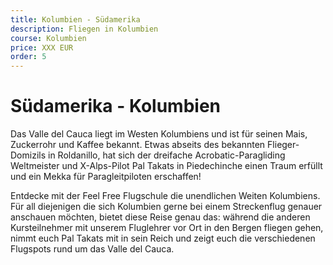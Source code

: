 ```yaml
---
title: Kolumbien - Südamerika
description: Fliegen in Kolumbien
course: Kolumbien
price: XXX EUR
order: 5
---
```


# Südamerika - Kolumbien

Das Valle del Cauca liegt im Westen Kolumbiens und ist für seinen Mais, Zuckerrohr und Kaffee bekannt. Etwas abseits des bekannten Flieger-Domizils in Roldanillo, hat sich der dreifache Acrobatic-Paragliding Weltmeister und X-Alps-Pilot Pal Takats in Piedechinche einen Traum erfüllt und ein Mekka für Paragleitpiloten erschaffen!

Entdecke mit der Feel Free Flugschule die unendlichen Weiten Kolumbiens. Für all diejenigen die sich Kolumbien gerne bei einem Streckenflug genauer anschauen möchten, bietet diese Reise genau das: während die anderen Kursteilnehmer mit unserem Fluglehrer vor Ort in den Bergen fliegen gehen, nimmt euch Pal Takats mit in sein Reich und zeigt euch die verschiedenen Flugspots rund um das Valle del Cauca. 
